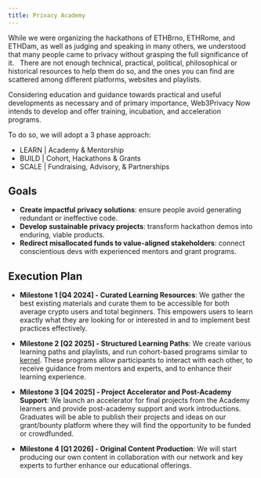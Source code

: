 ```yaml
---
title: Privacy Academy
---
```


While we were organizing the hackathons of ETHBrno, ETHRome, and ETHDam, as well as judging and speaking in many others, we understood that many people came to privacy without grasping the full significance of it.   There are not enough technical, practical, political, philosophical or historical resources to help them do so, and the ones you can find are scattered among different platforms, websites and playlists. 

Considering education and guidance towards practical and useful developments as necessary and of primary importance, Web3Privacy Now intends to develop and offer training, incubation, and acceleration programs.

To do so, we will adopt a 3 phase approach:

- LEARN | Academy & Mentorship
- BUILD | Cohort, Hackathons & Grants
- SCALE | Fundraising, Advisory, & Partnerships

## Goals

- **Create impactful privacy solutions**: ensure people avoid generating redundant or ineffective code.
- **Develop sustainable privacy projects**: transform hackathon demos into enduring, viable products.
- **Redirect misallocated funds to value-aligned stakeholders**: connect conscientious devs with experienced mentors and grant programs.


## Execution Plan

- **Milestone 1 [Q4 2024] - Curated Learning Resources**: We gather the best existing materials and curate them to be accessible for both average crypto users and total beginners. This empowers users to learn exactly what they are looking for or interested in and to implement best practices effectively.

- **Milestone 2 [Q2 2025] - Structured Learning Paths**: We create various learning paths and playlists, and run cohort-based programs similar to [kernel](https://www.kernel.community/en/). These programs allow participants to interact with each other, to receive guidance from mentors and experts, and to enhance their learning experience.

- **Milestone 3 [Q4 2025] - Project Accelerator and Post-Academy Support**: We launch an accelerator for final projects from the Academy learners and provide post-academy support and work introductions. Graduates will be able to publish their projects and ideas on our grant/bounty platform where they will find the opportunity to be funded or crowdfunded.

- **Milestone 4 [Q1 2026] - Original Content Production**: We will start producing our own content in collaboration with our network and key experts to further enhance our educational offerings.


